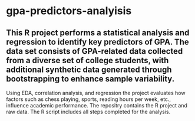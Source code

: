 # gpa-predictors-analyisis
This R project performs a statistical analysis and regression to identify key predictors of GPA. The data set consists of  GPA-related data collected from a diverse set of college students, with additional synthetic data generated through bootstrapping to enhance sample variability. 
---------------------------------------------------------------------------------------------------------------
Using EDA, correlation analysis, and regression the project evaluates how factors such as chess playing, sports, reading hours per week, etc., influence academic performance. The repositry contains the R project and raw data. The R script includes all steps completed for the analysis. 
